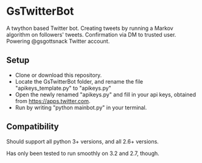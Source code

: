 # GsTwitterBot
A twython based Twitter bot. Creating tweets by running a Markov algorithm on followers' tweets. Confirmation via DM to trusted user. Powering @gsgottsnack Twitter account.

## Setup
* Clone or download this repository.
* Locate the GsTwitterBot folder, and rename the file "apikeys_template.py" to "apikeys.py"
* Open the newly renamed "apikeys.py" and fill in your api keys, obtained from https://apps.twitter.com.
* Run by writing "python mainbot.py" in your terminal.

## Compatibility

Should support all python 3+ versions, and all 2.6+ versions.

Has only been tested to run smoothly on 3.2 and 2.7, though.
